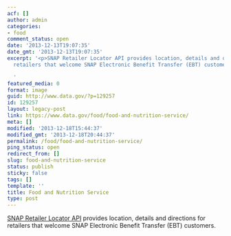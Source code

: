 ```yaml
---
acf: []
author: admin
categories:
- food
comment_status: open
date: '2013-12-13T19:07:35'
date_gmt: '2013-12-13T19:07:35'
excerpt: '<p>SNAP Retailer Locator API provides location, details and directions for
  retailers that welcome SNAP Electronic Benefit Transfer (EBT) customers.</p>

  '
featured_media: 0
format: image
guid: http://www.data.gov/?p=129257
id: 129257
layout: legacy-post
link: https://www.data.gov/food/food-and-nutrition-service/
meta: []
modified: '2013-12-18T15:44:37'
modified_gmt: '2013-12-18T20:44:37'
permalink: /food/food-and-nutrition-service/
ping_status: open
redirect_from: []
slug: food-and-nutrition-service
status: publish
sticky: false
tags: []
template: ''
title: Food and Nutrition Service
type: post
---
```

[SNAP Retailer Locator API](http://snap-load-balancer-244858692.us-east-1.elb.amazonaws.com/ArcGIS/rest/services/retailer/MapServer) provides location, details and directions for retailers that welcome SNAP Electronic Benefit Transfer (EBT) customers.


